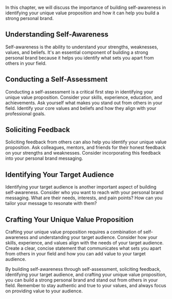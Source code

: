 
In this chapter, we will discuss the importance of building self-awareness in identifying your unique value proposition and how it can help you build a strong personal brand.

Understanding Self-Awareness
----------------------------

Self-awareness is the ability to understand your strengths, weaknesses, values, and beliefs. It's an essential component of building a strong personal brand because it helps you identify what sets you apart from others in your field.

Conducting a Self-Assessment
----------------------------

Conducting a self-assessment is a critical first step in identifying your unique value proposition. Consider your skills, experience, education, and achievements. Ask yourself what makes you stand out from others in your field. Identify your core values and beliefs and how they align with your professional goals.

Soliciting Feedback
-------------------

Soliciting feedback from others can also help you identify your unique value proposition. Ask colleagues, mentors, and friends for their honest feedback on your strengths and weaknesses. Consider incorporating this feedback into your personal brand messaging.

Identifying Your Target Audience
--------------------------------

Identifying your target audience is another important aspect of building self-awareness. Consider who you want to reach with your personal brand messaging. What are their needs, interests, and pain points? How can you tailor your message to resonate with them?

Crafting Your Unique Value Proposition
--------------------------------------

Crafting your unique value proposition requires a combination of self-awareness and understanding your target audience. Consider how your skills, experience, and values align with the needs of your target audience. Create a clear, concise statement that communicates what sets you apart from others in your field and how you can add value to your target audience.

By building self-awareness through self-assessment, soliciting feedback, identifying your target audience, and crafting your unique value proposition, you can build a strong personal brand and stand out from others in your field. Remember to stay authentic and true to your values, and always focus on providing value to your audience.

